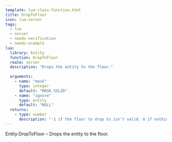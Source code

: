 ```yaml
---
template: lua-class-function.html
title: DropToFloor
icon: lua-server
tags:
  - lua
  - server
  - needs-verification
  - needs-example
lua:
  library: Entity
  function: DropToFloor
  realm: server
  description: "Drops the entity to the floor."
  
  arguments:
    - name: "mask"
      type: integer
      default: "MASK_SOLID"
    - name: "ignore"
      type: Entity
      default: "NULL"
  returns:
    - type: number
      description: "-1 if the floor to drop to isn't valid. 0 if nothing changed. 1 if the entity dropped to the floor"
---
```


<div class="lua__search__keywords">
Entity:DropToFloor &#x2013; Drops the entity to the floor.
</div>
